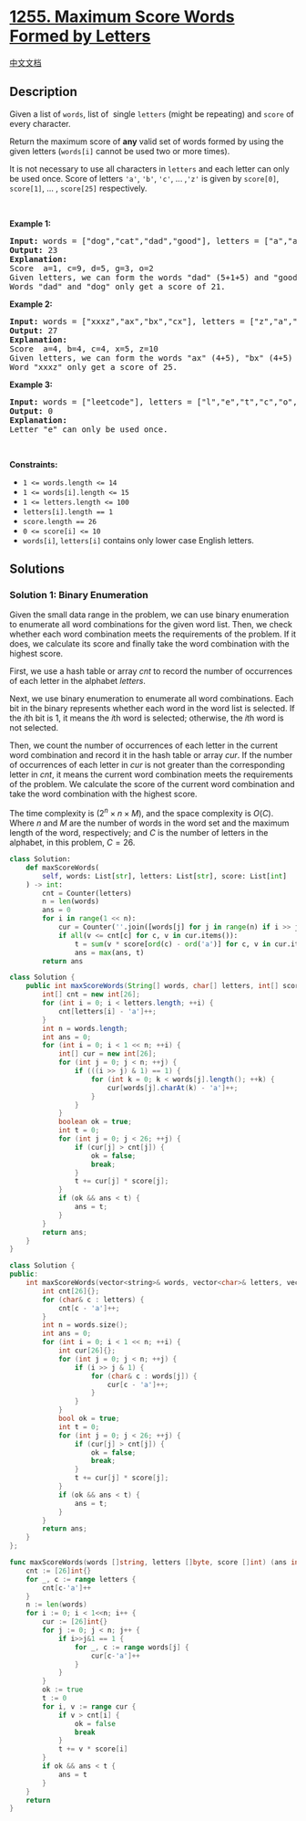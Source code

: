 # [1255. Maximum Score Words Formed by Letters](https://leetcode.com/problems/maximum-score-words-formed-by-letters)

[中文文档](/solution/1200-1299/1255.Maximum%20Score%20Words%20Formed%20by%20Letters/README.md)

<!-- tags:Bit Manipulation,Array,String,Dynamic Programming,Backtracking,Bitmask -->

## Description

<p>Given a list of <code>words</code>, list of&nbsp; single&nbsp;<code>letters</code> (might be repeating)&nbsp;and <code>score</code>&nbsp;of every character.</p>

<p>Return the maximum score of <strong>any</strong> valid set of words formed by using the given letters (<code>words[i]</code> cannot be used two&nbsp;or more times).</p>

<p>It is not necessary to use all characters in <code>letters</code> and each letter can only be used once. Score of letters&nbsp;<code>&#39;a&#39;</code>, <code>&#39;b&#39;</code>, <code>&#39;c&#39;</code>, ... ,<code>&#39;z&#39;</code> is given by&nbsp;<code>score[0]</code>, <code>score[1]</code>, ... , <code>score[25]</code> respectively.</p>

<p>&nbsp;</p>
<p><strong class="example">Example 1:</strong></p>

<pre>
<strong>Input:</strong> words = [&quot;dog&quot;,&quot;cat&quot;,&quot;dad&quot;,&quot;good&quot;], letters = [&quot;a&quot;,&quot;a&quot;,&quot;c&quot;,&quot;d&quot;,&quot;d&quot;,&quot;d&quot;,&quot;g&quot;,&quot;o&quot;,&quot;o&quot;], score = [1,0,9,5,0,0,3,0,0,0,0,0,0,0,2,0,0,0,0,0,0,0,0,0,0,0]
<strong>Output:</strong> 23
<strong>Explanation:</strong>
Score  a=1, c=9, d=5, g=3, o=2
Given letters, we can form the words &quot;dad&quot; (5+1+5) and &quot;good&quot; (3+2+2+5) with a score of 23.
Words &quot;dad&quot; and &quot;dog&quot; only get a score of 21.</pre>

<p><strong class="example">Example 2:</strong></p>

<pre>
<strong>Input:</strong> words = [&quot;xxxz&quot;,&quot;ax&quot;,&quot;bx&quot;,&quot;cx&quot;], letters = [&quot;z&quot;,&quot;a&quot;,&quot;b&quot;,&quot;c&quot;,&quot;x&quot;,&quot;x&quot;,&quot;x&quot;], score = [4,4,4,0,0,0,0,0,0,0,0,0,0,0,0,0,0,0,0,0,0,0,0,5,0,10]
<strong>Output:</strong> 27
<strong>Explanation:</strong>
Score  a=4, b=4, c=4, x=5, z=10
Given letters, we can form the words &quot;ax&quot; (4+5), &quot;bx&quot; (4+5) and &quot;cx&quot; (4+5) with a score of 27.
Word &quot;xxxz&quot; only get a score of 25.</pre>

<p><strong class="example">Example 3:</strong></p>

<pre>
<strong>Input:</strong> words = [&quot;leetcode&quot;], letters = [&quot;l&quot;,&quot;e&quot;,&quot;t&quot;,&quot;c&quot;,&quot;o&quot;,&quot;d&quot;], score = [0,0,1,1,1,0,0,0,0,0,0,1,0,0,1,0,0,0,0,1,0,0,0,0,0,0]
<strong>Output:</strong> 0
<strong>Explanation:</strong>
Letter &quot;e&quot; can only be used once.</pre>

<p>&nbsp;</p>
<p><strong>Constraints:</strong></p>

<ul>
	<li><code>1 &lt;= words.length &lt;= 14</code></li>
	<li><code>1 &lt;= words[i].length &lt;= 15</code></li>
	<li><code>1 &lt;= letters.length &lt;= 100</code></li>
	<li><code>letters[i].length == 1</code></li>
	<li><code>score.length ==&nbsp;26</code></li>
	<li><code>0 &lt;= score[i] &lt;= 10</code></li>
	<li><code>words[i]</code>, <code>letters[i]</code>&nbsp;contains only lower case English letters.</li>
</ul>

## Solutions

### Solution 1: Binary Enumeration

Given the small data range in the problem, we can use binary enumeration to enumerate all word combinations for the given word list. Then, we check whether each word combination meets the requirements of the problem. If it does, we calculate its score and finally take the word combination with the highest score.

First, we use a hash table or array $cnt$ to record the number of occurrences of each letter in the alphabet $letters$.

Next, we use binary enumeration to enumerate all word combinations. Each bit in the binary represents whether each word in the word list is selected. If the $i$th bit is $1$, it means the $i$th word is selected; otherwise, the $i$th word is not selected.

Then, we count the number of occurrences of each letter in the current word combination and record it in the hash table or array $cur$. If the number of occurrences of each letter in $cur$ is not greater than the corresponding letter in $cnt$, it means the current word combination meets the requirements of the problem. We calculate the score of the current word combination and take the word combination with the highest score.

The time complexity is $(2^n \times n \times M)$, and the space complexity is $O(C)$. Where $n$ and $M$ are the number of words in the word set and the maximum length of the word, respectively; and $C$ is the number of letters in the alphabet, in this problem, $C=26$.

<!-- tabs:start -->

```python
class Solution:
    def maxScoreWords(
        self, words: List[str], letters: List[str], score: List[int]
    ) -> int:
        cnt = Counter(letters)
        n = len(words)
        ans = 0
        for i in range(1 << n):
            cur = Counter(''.join([words[j] for j in range(n) if i >> j & 1]))
            if all(v <= cnt[c] for c, v in cur.items()):
                t = sum(v * score[ord(c) - ord('a')] for c, v in cur.items())
                ans = max(ans, t)
        return ans
```

```java
class Solution {
    public int maxScoreWords(String[] words, char[] letters, int[] score) {
        int[] cnt = new int[26];
        for (int i = 0; i < letters.length; ++i) {
            cnt[letters[i] - 'a']++;
        }
        int n = words.length;
        int ans = 0;
        for (int i = 0; i < 1 << n; ++i) {
            int[] cur = new int[26];
            for (int j = 0; j < n; ++j) {
                if (((i >> j) & 1) == 1) {
                    for (int k = 0; k < words[j].length(); ++k) {
                        cur[words[j].charAt(k) - 'a']++;
                    }
                }
            }
            boolean ok = true;
            int t = 0;
            for (int j = 0; j < 26; ++j) {
                if (cur[j] > cnt[j]) {
                    ok = false;
                    break;
                }
                t += cur[j] * score[j];
            }
            if (ok && ans < t) {
                ans = t;
            }
        }
        return ans;
    }
}
```

```cpp
class Solution {
public:
    int maxScoreWords(vector<string>& words, vector<char>& letters, vector<int>& score) {
        int cnt[26]{};
        for (char& c : letters) {
            cnt[c - 'a']++;
        }
        int n = words.size();
        int ans = 0;
        for (int i = 0; i < 1 << n; ++i) {
            int cur[26]{};
            for (int j = 0; j < n; ++j) {
                if (i >> j & 1) {
                    for (char& c : words[j]) {
                        cur[c - 'a']++;
                    }
                }
            }
            bool ok = true;
            int t = 0;
            for (int j = 0; j < 26; ++j) {
                if (cur[j] > cnt[j]) {
                    ok = false;
                    break;
                }
                t += cur[j] * score[j];
            }
            if (ok && ans < t) {
                ans = t;
            }
        }
        return ans;
    }
};
```

```go
func maxScoreWords(words []string, letters []byte, score []int) (ans int) {
	cnt := [26]int{}
	for _, c := range letters {
		cnt[c-'a']++
	}
	n := len(words)
	for i := 0; i < 1<<n; i++ {
		cur := [26]int{}
		for j := 0; j < n; j++ {
			if i>>j&1 == 1 {
				for _, c := range words[j] {
					cur[c-'a']++
				}
			}
		}
		ok := true
		t := 0
		for i, v := range cur {
			if v > cnt[i] {
				ok = false
				break
			}
			t += v * score[i]
		}
		if ok && ans < t {
			ans = t
		}
	}
	return
}
```

<!-- tabs:end -->

<!-- end -->
